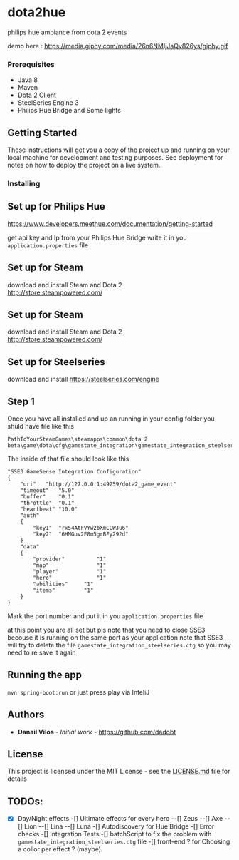 # dota2hue
philips hue ambiance from dota 2 events

demo here : 
https://media.giphy.com/media/26n6NMIjJaQv826ys/giphy.gif

### Prerequisites

- Java 8 
- Maven 
- Dota 2 Client 
- SteelSeries Engine 3 
- Philips Hue Bridge and Some lights 


## Getting Started

These instructions will get you a copy of the project up and running on your local machine for development and testing purposes. See deployment for notes on how to deploy the project on a live system.


### Installing


## Set up for Philips Hue

https://www.developers.meethue.com/documentation/getting-started 

get api key and Ip from your Philips Hue Bridge write it in you `application.properties` file  

## Set up for Steam
download and install Steam and Dota 2  
http://store.steampowered.com/ 


## Set up for Steam
download and install Steam and Dota 2  
http://store.steampowered.com/ 


## Set up for Steelseries
download and install 
https://steelseries.com/engine

## Step 1

Once you have all installed and up an running in your config folder you shuld have file like this 

```
PathToYourSteamGames\steamapps\common\dota 2 beta\game\dota\cfg\gamestate_integration\gamestate_integration_steelseries.ctg
```
The inside of that file should look like this 

```
"SSE3 GameSense Integration Configuration"
{
	"uri"	"http://127.0.0.1:49259/dota2_game_event"
	"timeout"	"5.0"
	"buffer"	"0.1"
	"throttle"	"0.1"
	"heartbeat"	"10.0"
	"auth"
	{
		"key1"	"rx54AtFVYw2bXmCCWJu6"
		"key2"	"6HMGuv2F8m5grBFy292d"
	}
	"data"
	{
		"provider"			"1"
		"map"				"1"
		"player"			"1"
		"hero"				"1"
		"abilities"		"1"
		"items"			"1"
	}
}
```

Mark the port number and put it in you `application.properties` file 

at this point you are all set but pls note that you need to close SSE3 becouse it is running on the same port as your application 
note that SSE3 will try to delete the file `gamestate_integration_steelseries.ctg` so you may need to re save it again


## Running the app

`mvn spring-boot:run` or just press play via InteliJ

## Authors

* **Danail Vilos** - *Initial work* - https://github.com/dadobt


## License

This project is licensed under the MIT License - see the [LICENSE.md](LICENSE.md) file for details

## TODOs:

-[x] Day/Night effects
-[] Ultimate effects for every hero 
  --[] Zeus
  --[] Axe
  --[] Lion
  --[] Lina 
  --[] Luna
-[] Autodiscovery for Hue Bridge 
-[] Error checks
-[] Integration Tests
-[] batchScript to fix the problem with `gamestate_integration_steelseries.ctg` file
-[] front-end ? for Choosing a collor per effect ? (maybe)
